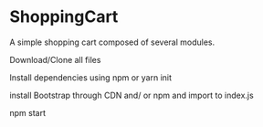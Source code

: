 # ShoppingCart
A simple shopping cart composed of several modules.

Download/Clone all files

Install dependencies using npm or yarn init

install Bootstrap through CDN and/ or npm and import to index.js

npm start


